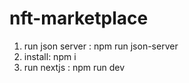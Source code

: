 # nft-marketplace
1. run json server : npm run json-server
2. install: npm i
3. run nextjs : npm run dev
